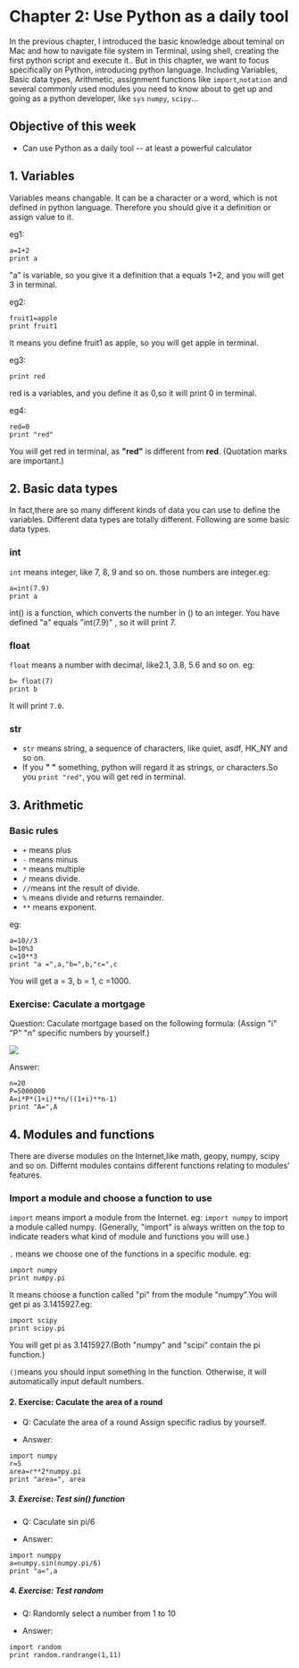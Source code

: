 # Chapter 2: Use Python as a daily tool
In the previous chapter, I introduced the basic knowledge about teminal on Mac and how to navigate file system in Terminal, using shell,
creating the first python script and execute it.. But in this chapter, we want to focus specifically on Python, introducing python language. Including Variables, Basic data types, Arithmetic, assignment functions like  `import`,`notation` and several commonly used modules you need to know about to get up and going as a python developer, like `sys` `numpy`, `scipy`...

## Objective of this week
* Can use Python as a daily tool -- at least a powerful calculator

## 1. Variables

Variables means changable. It can be a character or a word, which is not defined in python language. Therefore you should give it a definition or assign value to it.

eg1:
```
a=1+2
print a
```
"a" is variable, so you give it a definition that a equals 1+2, and you will get 3 in terminal.

eg2:
```
fruit1=apple
print fruit1
```
It means you define fruit1 as apple, so you will get apple in terminal.

eg3:
```red=0
print red
```
red is a variables, and you define it as 0,so it will print 0 in terminal.

eg4:
```
red=0
print "red"
```
You will get red in terminal, as **"red"** is different from **red**. (Quotation marks are important.)

## 2. Basic data types

In fact,there are so many different kinds of data you can use to define the variables. Different data types are totally different.
Following are some basic data types.

### int

`int` means integer, like 7, 8, 9 and so on. those numbers are integer.eg:

```
a=int(7.9)
print a
```
int\(\) is a function, which converts the number in \(\) to an integer. You have defined "a" equals "int\(7.9\)" , so it will print 7.

### float

`float` means a number with decimal, like2.1, 3.8, 5.6 and so on. eg:

```
b= float(7)
print b
```
It will print `7.0`.

### str

* `str` means string, a sequence of characters, like quiet, asdf, HK\_NY and so on.
* If you **" "** something, python will regard it as strings, or characters.So you `print "red"`, you will get red in terminal.

## 3. Arithmetic

### Basic rules

* `+` means plus
* `-` means minus
* `*` means multiple
* `/` means divide.
* `//`means int the result of divide.
* `%` means divide and returns remainder.
* `**` means exponent.

eg:
```
a=10//3
b=10%3
c=10**3
print "a =",a,"b=",b,"c=",c
```
You will get a = 3, b = 1, c =1000.

### Exercise: Caculate a mortgage

Question: Caculate mortgage based on the following formula: (Assign "i" "P" "n" specific numbers by yourself.)

![](https://www.myamortizationchart.com/img/amortization-formula.jpg)

Answer:

```i=0.05
n=20
P=5000000
A=i*P*(1+i)**n/((1+i)**n-1)
print "A=",A
```
## 4. Modules and functions

There are diverse modules on the Internet,like math, geopy, numpy, scipy and so on.
Differnt modules contains different functions relating to modules' features.

### Import a module and choose a function to use

`import` means import a module from the Internet. eg: `import numpy` to import a module called numpy. (Generally, "import" is always written on the top to indicate readers what kind of module and functions you will use.)

`.` means we choose one of the functions in a specific module. eg:

```
import numpy
print numpy.pi
```
It means choose a function called "pi" from the module "numpy".You will get pi as 3.1415927.eg:

```
import scipy
print scipy.pi
```

You will get pi as 3.1415927.(Both "numpy" and "scipi" contain the pi function.)

`()`means you should input something in the function. Otherwise, it will automatically input default numbers.

#### 2. Exercise: Caculate the area of a round

* Q: Caculate the area of a round
Assign specific radius by yourself.

* Answer:
```
import numpy
r=5
area=r**2*numpy.pi
print "area=", area
```

##### 3. Exercise: Test sin\(\) function

* Q: Caculate sin pi/6

* Answer:
```
import numppy
a=numpy.sin(numpy.pi/6)
print "a=",a
```

##### 4. Exercise: Test random

* Q: Randomly select a number from 1 to 10

* Answer:
```
import random
print random.randrange(1,11)
```




